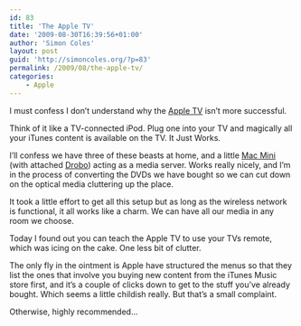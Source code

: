 ```yaml
---
id: 83
title: 'The Apple TV'
date: '2009-08-30T16:39:56+01:00'
author: 'Simon Coles'
layout: post
guid: 'http://simoncoles.org/?p=83'
permalink: /2009/08/the-apple-tv/
categories:
    - Apple
---
```


I must confess I don’t understand why the [Apple TV](http://www.apple.com/appletv/) isn’t more successful.

Think of it like a TV-connected iPod. Plug one into your TV and magically all your iTunes content is available on the TV. It Just Works.

I’ll confess we have three of these beasts at home, and a little [Mac Mini](http://www.apple.com/macmini/) (with attached [Drobo](http://drobo.com/products/drobo.php)) acting as a media server. Works really nicely, and I’m in the process of converting the DVDs we have bought so we can cut down on the optical media cluttering up the place.

It took a little effort to get all this setup but as long as the wireless network is functional, it all works like a charm. We can have all our media in any room we choose.

Today I found out you can teach the Apple TV to use your TVs remote, which was icing on the cake. One less bit of clutter.

The only fly in the ointment is Apple have structured the menus so that they list the ones that involve you buying new content from the iTunes Music store first, and it’s a couple of clicks down to get to the stuff you’ve already bought. Which seems a little childish really. But that’s a small complaint.

Otherwise, highly recommended…